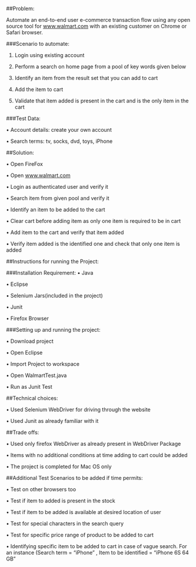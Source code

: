 ##Problem:

 Automate an end-to-end user e-commerce transaction flow using any open source tool for www.walmart.com with an existing customer on Chrome or Safari browser.

###Scenario to automate:

1. Login using existing account

2. Perform a search on home page from a pool of key words given below

3. Identify an item from the result set that you can add to cart

4. Add the item to cart

5. Validate that item added is present in the cart and is the only item in the cart 

###Test Data:

• Account details: create your own account

• Search terms: tv, socks, dvd, toys, iPhone

##Solution:

•	Open FireFox

•	Open www.walmart.com

•	Login as authenticated user and verify it

•	Search item from given pool and verify it

•	Identify an item to be added to the cart

•	Clear cart before adding item as only one item is required to be in cart 

•	Add item to the cart and verify that item added

•	Verify item added is the identified one and check that only one item is added


##Instructions for running the Project:

###Installation Requirement:
•	Java

•	Eclipse

•	Selenium Jars(included in the project)

•	Junit

•	Firefox Browser



###Setting up and running the project:

•	Download project

•	Open Eclipse 

•	Import Project to workspace

•	Open WalmartTest.java

•	Run as Junit Test


##Technical choices:

•	Used Selenium WebDriver for driving through the website 

•	Used Junit as already familiar with it


##Trade offs:

•	Used only firefox WebDriver as already present in WebDriver Package

•	Items with no additional conditions at time adding to cart could be added

•	The project is completed for Mac OS only

##Additional Test Scenarios to be added if time permits:

•	Test on other browsers too

•	Test if item to added is present in the stock 

•	Test if item to be added is available at desired location of user

•	Test for special characters in the search query

•	Test for specific price range of product to be added to cart

•	Identifying specific item to be added to cart in case of vague search. For an instance (Search term = “iPhone” , Item to be identified = “iPhone 6S 64 GB”


